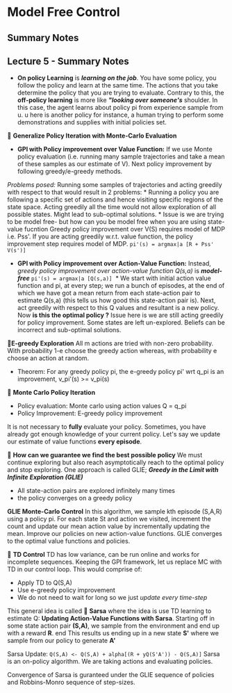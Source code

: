 # Model Free Control
## Summary Notes


## Lecture 5 - Summary Notes

- **On policy Learning** is **_learning on the job_**. You have some policy, you follow the policy and learn at the same time. The actions that you take determine the policy that you are trying to evaluate. Contrary to this, the **off-policy learning** is more like **_"looking over someone's_** shoulder. In this case, the agent learns about policy pi from experience sample from u. u here is another policy for instance, a human trying to perform some demonstrations and supplies with initial policies set.


&#x1F53A; **Generalize Policy Iteration with Monte-Carlo Evaluation**

 - **GPI with Policy improvement over Value Function:** If we use Monte policy evaluation (i.e. running many sample trajectories and take a mean of these samples as our estimate of   V). Next policy improvement by following greedy/e-greedy methods.

  *_Problems posed:_* Running some samples of trajectories and acting greedily with respect to that would result in 2   problems:
    * Running a policy you are following a specific set of actions and hence visiting specific regions of the state space.    Acting greedily all the time would not allow exploration of all possible states. Might lead to sub-optimal solutions.
    * Issue is we are trying to be model free- but how can you be model free when you are using state-value fucntion
  Greedy policy improvement over V(S) requires model of MDP i.e. Pss'. If you are acting greedily w.r.t. value function, the policy improvement step requires model of MDP. 
   `pi'(s) = argmax|a [R + Pss' V(s')]`


 - **GPI with Policy improvement over Action-Value Function:** Instead, *_greedy policy improvement over action-value function Q(s,a)_* is **_model-free_** `pi'(s) = argmax|a [Q(s,a)]`
  * We start with initial action value function and pi, at every step; we run a bunch of episodes, at the end of which we have got a mean return from each state-action pair to estimate Q(s,a) (this tells us how good this state-action pair is). Next, act greedily with respect to this Q values and resultant is a new policy. Now **is this the optimal policy ?** Issue here is we are still acting greedily for policy improvement. Some states are left un-explored. Beliefs can be incorrect and sub-optimal solutions.
  
  
&#x1F53A;**E-greedy Exploration** All m actions are tried with non-zero probability. With probability 1-e choose the greedy action whereas, with probability e choose an action at random. 
 * Theorem: For any greedy policy pi, the e-greedy policy pi' wrt q_pi is an improvement, v_pi'(s) >= v_pi(s)


&#x1F53A; **Monte Carlo Policy Iteration**
 - Policy evaluation: Monte carlo using action values Q = q_pi
 - Policy Improvement: E-greedy policy improvement 

It is not necessary to **fully** evaluate your policy. Sometimes, you have already got enough knowledge of your current policy. Let's say we update our estimate of value functions **every episode**. 


&#x1F53A; **How can we guarantee we find the best possible policy**
We must continue exploring but also reach asymptotically reach to the optimal policy and stop exploring. One approach is called GLIE; **_Greedy in the Limit with Infinite Exploration (GLIE)_**
 * All state-action pairs are explored infinitely many times
 * the policy converges on a greedy policy
 
**GLIE Monte-Carlo Control**
In this algorithm, we sample kth episode (S,A,R) using a policy pi. For each state St and action we visited, increment the count and update our mean action value by incrementally updating the mean. Improve our policies on new action-value functions.
GLIE converges to the optimal value functions and policies. 


&#x1F53A; **TD Control** TD has low variance, can be run online and works for incomplete sequences. Keeping the GPI framework, let us replace MC with TD in our control loop. This would comprise of:
  * Apply TD to Q(S,A)
  * Use e-greedy policy improvement
  * We do not need to wait for long so we just *update every time-step*
  
This general idea is called &#x1F53A; **Sarsa** where the idea is use TD learning to estimate Q: **Updating Action-Value Functions with Sarsa**. Starting off in some state action pair **(S,A)**, we sample from the environment and end up with a reward **R**. end This results us ending up in a new state **S'** where we sample from our policy to generate **A'**

Sarsa Update: `Q(S,A) <- Q(S,A) + alpha[(R + yQ(S'A')) - Q(S,A)]`
Sarsa is an on-policy algorithm. We are taking actions and evaluating policies. 

Convergence of Sarsa is guranteed under the GLIE sequence of policies and Robbins-Monro sequence of step-sizes.
  
 
